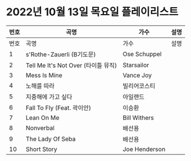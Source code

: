 # 2022년 10월 13일 목요일 플레이리스트

| 번호 | 곡명 | 가수 | 설명 |
|------|------|------|------|
| 번호 | 곡명 | 가수 | 설명 |
| 1 | s'Rothe-Zauerli (B기도문) | Ose Schuppel |  |
| 2 | Tell Me It's Not Over (타이틀 뮤직) | Starsailor |  |
| 3 | Mess Is Mine | Vance Joy |  |
| 4 | 노해를 따라 | 빌리어코스티 |  |
| 5 | 지중해에 가고 싶다 | 아일랜드 |  |
| 6 | Fall To Fly (Feat. 곽이안) | 이승환 |  |
| 7 | Lean On Me | Bill Withers |  |
| 8 | Nonverbal | 배선용 |  |
| 9 | The Lady Of Seba | 배선용 |  |
| 10 | Short Story | Joe Henderson |  |
